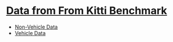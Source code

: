 ﻿# [Data from From Kitti Benchmark](http://www.cvlibs.net/datasets/kitti/eval_object.php?obj_benchmark=2d)
- [Non-Vehicle Data](https://www.dropbox.com/s/3kcbbvau7mnqzwe/non-vehicles.zip?dl=0)
- [Vehicle Data](https://www.dropbox.com/s/gwgvzm2ek9zx984/vehicles.zip?dl=0)
